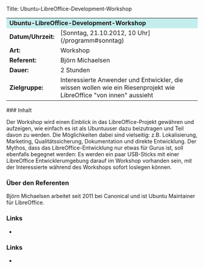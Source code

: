 Title: Ubuntu-LibreOffice-Development-Workshop

<table border="0" cellpadding="3" cellspacing="0" width="100%">
<tr>
<td colspan="3" style="font-weight: bold; background-color: #c4eeee;">
Ubuntu-LibreOffice-Development-Workshop

</td>
</tr>
<tr>
<td style="font-weight: bold;">
Datum/Uhrzeit:

</td>
<td>
[Sonntag, 21.10.2012, 10 Uhr](/programm#sonntag)

</td>
</tr>
<tr>
<td style="font-weight: bold;">
Art:

</td>
<td>
Workshop

</td>
</tr>
<tr>
<td style="font-weight: bold;">
Referent:

</td>
<td>
Björn Michaelsen

</td>
</tr>
<tr>
<td style="font-weight: bold;">
Dauer:

</td>
<td>
2 Stunden

</td>
</tr>
<tr>
<td style="font-weight: bold;">
Zielgruppe:

</td>
<td>
Interessierte Anwender und Entwickler, die wissen wollen wie ein
Riesenprojekt wie LibreOffice "von innen" aussieht

</td>
</tr>
</table>
### Inhalt

Der Workshop wird einen Einblick in das LibreOffice-Projekt gewähren und
aufzeigen, wie einfach es ist als Ubuntuuser dazu beizutragen und Teil
davon zu werden. Die Möglichkeiten dabei sind vielseitig: z.B.
Lokalisierung, Marketing, Qualitätssicherung, Dokumentation und direkte
Entwicklung. Der Mythos, dass das LibreOffice-Entwicklung nur etwas für
Gurus ist, soll ebenfalls begegnet werden: Es werden ein paar USB-Sticks
mit einer LibreOffice Entwicklerumgebung darauf im Workshop vorhanden
sein, mit der Interessierte während des Workshops sofort loslegen
können.

### Über den Referenten

Björn Michaelsen arbeitet seit 2011 bei Canonical und ist Ubuntu
Maintainer für LibreOffice.

### Links

-   

### Links

-   

